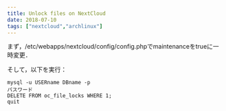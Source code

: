 ```yaml
---
title: Unlock files on NextCloud
date: 2018-07-10
tags: ["nextcloud","archlinux"]
---
```


まず，/etc/webapps/nextcloud/config/config.phpでmaintenanceをtrueに一時変更．

そして，以下を実行：

```
mysql -u USERname DBname -p
パスワード
DELETE FROM oc_file_locks WHERE 1;
quit
```
